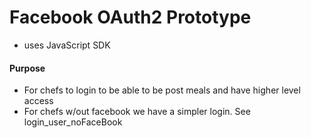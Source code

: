 # Facebook OAuth2 Prototype

- uses JavaScript SDK

#### Purpose

- For chefs to login to be able to be post meals and have higher level access
- For chefs w/out facebook we have a simpler login.  See login_user_noFaceBook



